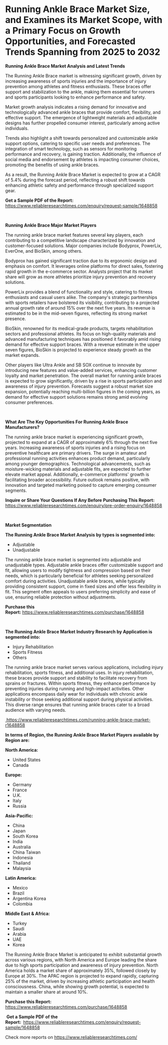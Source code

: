 <p><h1>Running Ankle Brace Market Size, and Examines its Market Scope, with a Primary Focus on Growth Opportunities, and Forecasted Trends Spanning from 2025 to 2032</h1></p><p><strong>Running Ankle Brace Market Analysis and Latest Trends</strong></p>
<p><p>The Running Ankle Brace market is witnessing significant growth, driven by increasing awareness of sports injuries and the importance of injury prevention among athletes and fitness enthusiasts. These braces offer support and stabilization to the ankle, making them essential for runners and sports participants looking to enhance performance and safety.</p><p>Market growth analysis indicates a rising demand for innovative and technologically advanced ankle braces that provide comfort, flexibility, and effective support. The emergence of lightweight materials and adjustable designs has further propelled consumer interest, particularly among active individuals.</p><p>Trends also highlight a shift towards personalized and customizable ankle support options, catering to specific user needs and preferences. The integration of smart technology, such as sensors for monitoring performance and recovery, is gaining traction. Additionally, the influence of social media and endorsement by athletes is impacting consumer choices, promoting the benefits of using ankle braces.</p><p>As a result, the Running Ankle Brace Market is expected to grow at a CAGR of 5.4% during the forecast period, reflecting a robust shift towards enhancing athletic safety and performance through specialized support gear.</p></p>
<p><strong>Get a Sample PDF of the Report:&nbsp;</strong> <a href="https://www.reliableresearchtimes.com/enquiry/request-sample/1648858?utm_campaign=2189&utm_medium=2&utm_source=Github&utm_content=ia&utm_term=07022025&utm_id=running-ankle-brace">https://www.reliableresearchtimes.com/enquiry/request-sample/1648858</a></p>
<p>&nbsp;</p>
<p><strong>Running Ankle Brace Major Market Players</strong></p>
<p><p>The running ankle brace market features several key players, each contributing to a competitive landscape characterized by innovation and customer-focused solutions. Major companies include Bodyprox, PowerLix, EverOne, and BioSkin, among others.</p><p>Bodyprox has gained significant traction due to its ergonomic design and emphasis on comfort. It leverages online platforms for direct sales, fostering rapid growth in the e-commerce sector. Analysts project that its market share will grow as more athletes prioritize injury prevention and recovery solutions.</p><p>PowerLix provides a blend of functionality and style, catering to fitness enthusiasts and casual users alike. The company's strategic partnerships with sports retailers have bolstered its visibility, contributing to a projected annual growth rate of around 15% over the next five years. Its revenue is estimated to be in the mid-seven figures, reflecting its strong market presence.</p><p>BioSkin, renowned for its medical-grade products, targets rehabilitation sectors and professional athletes. Its focus on high-quality materials and advanced manufacturing techniques has positioned it favorably amid rising demand for effective support braces. With a revenue estimate in the upper seven figures, BioSkin is projected to experience steady growth as the market expands.</p><p>Other players like Ultra Ankle and SB SOX continue to innovate by introducing new features and value-added services, enhancing customer loyalty and market penetration. The overall market for running ankle braces is expected to grow significantly, driven by a rise in sports participation and awareness of injury prevention. Forecasts suggest a robust market size expansion, potentially reaching multi-billion figures in the coming years, as demand for effective support solutions remains strong amid evolving consumer preferences.</p></p>
<p>&nbsp;</p>
<p><strong>What Are The Key Opportunities For Running Ankle Brace Manufacturers?</strong></p>
<p><p>The running ankle brace market is experiencing significant growth, projected to expand at a CAGR of approximately 6% through the next five years. Increasing awareness of sports injuries and a rising focus on preventive healthcare are primary drivers. The surge in amateur and professional running activities enhances product demand, particularly among younger demographics. Technological advancements, such as moisture-wicking materials and adjustable fits, are expected to further elevate market appeal. Additionally, e-commerce platforms' growth is facilitating broader accessibility. Future outlook remains positive, with innovation and targeted marketing poised to capture emerging consumer segments.</p></p>
<p><strong>Inquire or Share Your Questions If Any Before Purchasing This Report:</strong> <a href="https://www.reliableresearchtimes.com/enquiry/pre-order-enquiry/1648858?utm_campaign=2189&utm_medium=2&utm_source=Github&utm_content=ia&utm_term=07022025&utm_id=running-ankle-brace">https://www.reliableresearchtimes.com/enquiry/pre-order-enquiry/1648858</a></p>
<p>&nbsp;</p>
<p><strong>Market Segmentation</strong></p>
<p><strong>The Running Ankle Brace Market Analysis by types is segmented into:</strong></p>
<p><ul><li>Adjustable</li><li>Unadjustable</li></ul></p>
<p><p>The running ankle brace market is segmented into adjustable and unadjustable types. Adjustable ankle braces offer customizable support and fit, allowing users to modify tightness and compression based on their needs, which is particularly beneficial for athletes seeking personalized comfort during activities. Unadjustable ankle braces, while typically providing consistent support, come in fixed sizes and offer less flexibility in fit. This segment often appeals to users preferring simplicity and ease of use, ensuring reliable protection without adjustments.</p></p>
<p><strong>Purchase this Report:&nbsp;</strong><a href="https://www.reliableresearchtimes.com/purchase/1648858?utm_campaign=2189&utm_medium=2&utm_source=Github&utm_content=ia&utm_term=07022025&utm_id=running-ankle-brace">https://www.reliableresearchtimes.com/purchase/1648858</a></p>
<p>&nbsp;</p>
<p><strong>The Running Ankle Brace Market Industry Research by Application is segmented into:</strong></p>
<p><ul><li>Injury Rehabilitation</li><li>Sports Fitness</li><li>Others</li></ul></p>
<p><p>The running ankle brace market serves various applications, including injury rehabilitation, sports fitness, and additional uses. In injury rehabilitation, these braces provide support and stability to facilitate recovery from sprains or fractures. Within sports fitness, they enhance performance by preventing injuries during running and high-impact activities. Other applications encompass daily wear for individuals with chronic ankle instability or those seeking additional support during physical activities. This diverse range ensures that running ankle braces cater to a broad audience with varying needs.</p></p>
<p><a href="https://www.reliableresearchtimes.com/running-ankle-brace-market-r1648858?utm_campaign=2189&utm_medium=2&utm_source=Github&utm_content=ia&utm_term=07022025&utm_id=running-ankle-brace">&nbsp;https://www.reliableresearchtimes.com/running-ankle-brace-market-r1648858</a></p>
<p><strong>In terms of Region, the Running Ankle Brace Market Players available by Region are:</strong></p>
<p>
    <p> <strong> North America: </strong>
        <ul>
            <li>United States</li>
            <li>Canada</li>
        </ul>
        </p> 
    <p> <strong> Europe: </strong>
        <ul>
            <li>Germany</li>
            <li>France</li>
            <li>U.K.</li>
            <li>Italy</li>
            <li>Russia</li>
        </ul>
        </p> 
    <p> <strong> Asia-Pacific: </strong>
        <ul>
            <li>China</li>
            <li>Japan</li>
            <li>South Korea</li>
            <li>India</li>
            <li>Australia</li>
            <li>China Taiwan</li>
            <li>Indonesia</li>
            <li>Thailand</li>
            <li>Malaysia</li>
        </ul>
        </p> 
    <p> <strong> Latin America: </strong>
        <ul>
            <li>Mexico</li>
            <li>Brazil</li>
            <li>Argentina Korea</li>
            <li>Colombia</li>
        </ul>
        </p> 
    <p> <strong> Middle East & Africa: </strong>
        <ul>
            <li>Turkey</li>
            <li>Saudi</li>
            <li>Arabia</li>
            <li>UAE</li>
            <li>Korea</li>
        </ul>
    </p>
    </p>
<p><p>The Running Ankle Brace Market is anticipated to exhibit substantial growth across various regions, with North America and Europe leading the share due to high sports participation and awareness of injury prevention. North America holds a market share of approximately 35%, followed closely by Europe at 30%. The APAC region is projected to expand rapidly, capturing 25% of the market, driven by increasing athletic participation and health consciousness. China, while showing growth potential, is expected to maintain a smaller share at around 10%.</p></p>
<p><strong>Purchase this Report: </strong><a href="https://www.reliableresearchtimes.com/purchase/1648858?utm_campaign=2189&utm_medium=2&utm_source=Github&utm_content=ia&utm_term=07022025&utm_id=running-ankle-brace">https://www.reliableresearchtimes.com/purchase/1648858</a></p>
<p>&nbsp;<strong>Get a Sample PDF of the Report:&nbsp;&nbsp;</strong><a href="https://www.reliableresearchtimes.com/enquiry/request-sample/1648858?utm_campaign=2189&utm_medium=2&utm_source=Github&utm_content=ia&utm_term=07022025&utm_id=running-ankle-brace">https://www.reliableresearchtimes.com/enquiry/request-sample/1648858</a></p>
<p><strong></strong></p>
<p>Check more reports on <a href="https://www.reliableresearchtimes.com/?utm_campaign=2189&utm_medium=2&utm_source=Github&utm_content=ia&utm_term=07022025&utm_id=running-ankle-brace">https://www.reliableresearchtimes.com/</a></p>